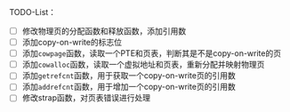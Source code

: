 TODO-List：
- [ ] 修改物理页的分配函数和释放函数，添加引用数
- [ ] 添加copy-on-write的标志位
- [ ] 添加`cowpage`函数，读取一个PTE和页表，判断其是不是copy-on-write的页
- [ ] 添加`cowalloc`函数，读取一个虚拟地址和页表，重新分配并映射物理页
- [ ] 添加`getrefcnt`函数，用于获取一个copy-on-write页的引用数
- [ ] 添加`addrefcnt`函数，用于增加一个copy-on-write页的引用数
- [ ] 修改strap函数，对页表错误进行处理